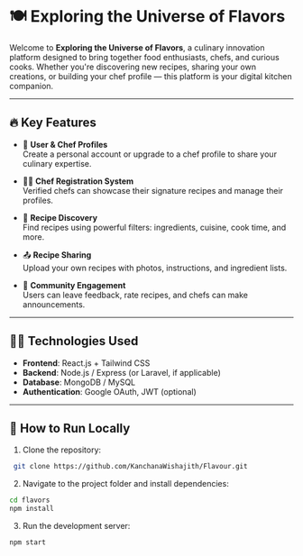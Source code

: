 # 🍽️ Exploring the Universe of Flavors

Welcome to **Exploring the Universe of Flavors**, a culinary innovation platform designed to bring together food enthusiasts, chefs, and curious cooks. Whether you're discovering new recipes, sharing your own creations, or building your chef profile — this platform is your digital kitchen companion.

---

## 🔥 Key Features

- 👤 **User & Chef Profiles**  
  Create a personal account or upgrade to a chef profile to share your culinary expertise.

- 🧑‍🍳 **Chef Registration System**  
  Verified chefs can showcase their signature recipes and manage their profiles.

- 🍲 **Recipe Discovery**  
  Find recipes using powerful filters: ingredients, cuisine, cook time, and more.

- 📤 **Recipe Sharing**  
  Upload your own recipes with photos, instructions, and ingredient lists.

- 💬 **Community Engagement**  
  Users can leave feedback, rate recipes, and chefs can make announcements.

---

## 🧑‍💻 Technologies Used

- **Frontend**: React.js + Tailwind CSS  
- **Backend**: Node.js / Express (or Laravel, if applicable)  
- **Database**: MongoDB / MySQL  
- **Authentication**: Google OAuth, JWT (optional)  

---

## 🚀 How to Run Locally

1. Clone the repository:
  ```bash
   git clone https://github.com/KanchanaWishajith/Flavour.git
  ```

2. Navigate to the project folder and install dependencies:
  ```bash
  cd flavors
  npm install
```

3. Run the development server:
  ```bash
  npm start
  ```

